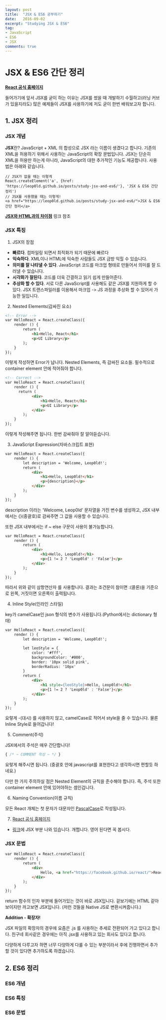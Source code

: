 ```yaml
---
layout: post
title:  "JSX & ES6 공부하기"
date:   2016-09-02
excerpt: "Studying JSX & ES6"
tag:
- JavaScript
- ES6
- JSX
comments: true
---
```


JSX & ES6 간단 정리
=======

**[React 공식 홈페이지](https://facebook.github.io/react/)**

들어가기에 앞서 JSX를 굳이 하는 이유는 JSX를 썼을 때 개발하기 수월하고(러닝 커브가 있을지라도) 많은 예제들이 JSX를 사용하기에 저도 굳이 한번 배워보고자 합니다.

## 1. JSX 정리

### JSX 개념

**JSX**란?
JavaScript + XML 의 합성으로 JSX 라는 이름이 생겼다고 합니다.
기존의 XML을 허용하기 위해서 사용하는 JavaScript의 확장 문법입니다.
JSX는 단순히 XML을 허용만 하는게 아니라, JavaScript의 대한 추가적인 기능도 제공합니다. 
사용법은 아래와 같습니다.
```
// JSX가 없을 때는 이렇게
React.createElement('a', {href: 'https://leop0ld.github.io/posts/study-jsx-and-es6/'}, 'JSX & ES6 간단 정리')
// JSX를 사용했을 때는 이렇게!
<a href="https://leop0ld.github.io/posts/study-jsx-and-es6/">JSX & ES6 간단 정리</a>
```

**[JSX와 HTML과의 차이점](https://facebook.github.io/react/docs/jsx-gotchas.html)** 링크 참조

### JSX 특징

1. JSX의 장점
 - **빠르다**. 컴파일링 되면서 최적화가 되기 때문에 빠르다
 - **익숙하다**. XML이나 HTML에 익숙한 사람들도 JSX 금방 익힐 수 있습니다.
 - **의미를 잘 나타낼 수 있다**. JavaScript 코드를 마크업 형태로 만들어서 의미를 잘 드러낼 수 있습니다.
 - **시각화가 잘된다**. 코드를 더욱 간결하고 읽기 쉽게 만들어준다.
 - **추상화 할 수 있다**. 서로 다른 JavaScript를 사용해도 같은 JSX를 지원하게 할 수 있다. JSX 트랜스파일러를 이용해서 마크업 -> JS 과정을 추상화 할 수 있어서 가능한 일입니다.

2. Nested Elements(감싸진 요소)

```html
<!-- Error -->
var HelloReact = React.createClass({
    render () {
        return (
		    <h1>Hello, React</h1>
		    <p>UI Library</p>
		);
	}
});
```

이렇게 작성하면 Error가 납니다.
Nested Elements, 즉 감싸진 요소들.
필수적으로 container element 안에 적어줘야 합니다.

```html
<!-- Correct -->
var HelloReact = React.createClass({
    render () {
      return (
    	    <div>
			    <h1>Hello, React</h1>
			    <p>UI Library</p>
		    </div>
		);
	}
});
```

이렇게 작성해주면 됩니다.
한번 감싸줘야 잘 알아듣습니다.


3. JavaScript Expression(자바스크립트 표현)

```html
var HelloReact = React.createClass({
	render () {
		let description = 'Welcome, Leop0ld!';
		return (
			<div>
				<h1>Hello, Leop0ld!</h1>
				<p>{description}</p>
			</div>
		);
	}
});
```

description 이라는 'Welcome, Leop0ld' 문자열을 가진 변수를 생성하고, JSX 내부에서는 {}(중괄호)로 감싸주면 그 값을 사용할 수 있습니다.

또한 JSX 내부에서는 if ~ else 구문이 사용이 불가능합니다.

```html
var HelloReact = React.createClass({
	render () {
		return (
			<div>
				<h1>Hello, Leop0ld!</h1>
				<p>{1 != 2 ? 'Leop0ld' : 'False'}</p>
			</div>
		);
	}
});
```

따라서 위와 같이 삼항연산자 를 사용합니다.
결과는 조건문이 참이면 :(콜론)을 기준으로 왼쪽, 거짓이면 오른쪽이 출력됩니다.

4. Inline Style(인라인 스타일)

key가 camelCase인 json 형식의 변수가 사용됩니다.(Python에서는 dictionary 형태)

```html
var HelloReact = React.createClass({
	render () {
		let description = 'Welcome, Leop0ld!';

		let leoStyle = {
			color: '#fff',
			backgroundColor: '#000',
			border: '10px solid pink',
			borderRadius: '10px'
		}
		return (
			<div>
				<h1 style={leoStyle}>Hello, Leop0ld!</h1>
				<p>{1 != 2 ? 'Leop0ld' : 'False'}</p>
			</div>
		);
	}
});
```

요렇게 -(대시) 를 사용하지 않고, camelCase로 적어서 style을 줄 수 있습니다. 물론 Inline Style로 들어갑니다!

5. Comment(주석)

JSX에서의 주석은 매우 간단합니다!

```javascript
{ /* ~ COMMENT 작성 ~ */ }
```

요렇게 해주시면 됩니다. (중괄호 안에 javascript를 표현한다고 생각하시면 편할듯 하네요.)

다만 한 가지 주의하실 점은 Nested Element의 규칙을 준수해야 합니다.
즉, 주석 또한 container element 안에 있어야하는 셈인겁니다.

6. Naming Convention(이름 규칙)

모든 React 개체는 첫 문자가 대문자인 [PascalCase](http://zetawiki.com/wiki/%EC%B9%B4%EB%A9%9C%ED%91%9C%EA%B8%B0%EB%B2%95_camelCase,_%ED%8C%8C%EC%8A%A4%EC%B9%BC%ED%91%9C%EA%B8%B0%EB%B2%95_PascalCase)로 작성됩니다.

7. [React 공식 홈페이지](https://facebook.github.io/react/)
 - [링크](https://facebook.github.io/react/docs/displaying-data.html)에 JSX 부분 나와 있습니다. 개쩝니다. 영어 된다면 꼭 봅시다.

### JSX 문법

```html
var HelloReact = React.createClass({
    render () {
        return (
		    <div>
			    Hello, <a href="https://facebook.github.io/react/">React</a>
		    </div>
	    );
	}
});
```
return 함수의 인자 부분에 들어가있는 것이 바로 JSX입니다.
겉보기에는 HTML 같아보이지만 까고보면 JSX입니다.
(저런 것들을 Native JS로 변환시켜줍니다.)

**Addition - 확장자!**

JSX 파일의 확장자의 경우에 요즘은 .js 를 사용하는 추세로 전환되어 가고 있다고 합니다. 친구네 회사같은 경우에는 아직 .jsx를 사용하고 있는 회사도 있다고 합니다.

다양하게 다루고자 하면 너무 다양하게 다룰 수 있는 부분이라서 후에 진행하면서 추가할 것이 있다면 추가하도록 하겠습니다.

## 2. ES6 정리

### ES6 개념

### ES6 특징

### ES6 문법
